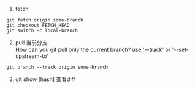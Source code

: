 1.  fetch
```
git fetch origin some-branch
git checkout FETCH_HEAD
git switch -c local-branch
``` 

2.  pull 当前分支  
How can you git pull only the current branch?
use '--track' or '--set-upstream-to'
```
git branch --track origin some-branch
```

3. git show \[hash\]
查看diff